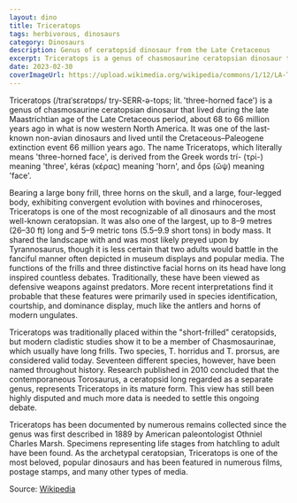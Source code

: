 ```yaml
---
layout: dino
title: Triceratops
tags: herbivorous, dinosaurs 
category: Dinosaurs
description: Genus of ceratopsid dinosaur from the Late Cretaceous 
excerpt: Triceratops is a genus of chasmosaurine ceratopsian dinosaur that lived during the late Maastrichtian age of the Late Cretaceous period, about 68 to 66 million years ago in what is now western North America.
date: 2023-02-30
coverImageUrl: https://upload.wikimedia.org/wikipedia/commons/1/12/LA-Triceratops_mount-1.jpg
---
```


Triceratops (/traɪˈsɛrətɒps/ try-SERR-ə-tops; lit. 'three-horned face') is a genus of chasmosaurine ceratopsian dinosaur that lived during the late Maastrichtian age of the Late Cretaceous period, about 68 to 66 million years ago in what is now western North America. It was one of the last-known non-avian dinosaurs and lived until the Cretaceous–Paleogene extinction event 66 million years ago. The name Triceratops, which literally means 'three-horned face', is derived from the Greek words trí- (τρί-) meaning 'three', kéras (κέρας) meaning 'horn', and ṓps (ὤψ) meaning 'face'.

Bearing a large bony frill, three horns on the skull, and a large, four-legged body, exhibiting convergent evolution with bovines and rhinoceroses, Triceratops is one of the most recognizable of all dinosaurs and the most well-known ceratopsian. It was also one of the largest, up to 8–9 metres (26–30 ft) long and 5–9 metric tons (5.5–9.9 short tons) in body mass. It shared the landscape with and was most likely preyed upon by Tyrannosaurus, though it is less certain that two adults would battle in the fanciful manner often depicted in museum displays and popular media. The functions of the frills and three distinctive facial horns on its head have long inspired countless debates. Traditionally, these have been viewed as defensive weapons against predators. More recent interpretations find it probable that these features were primarily used in species identification, courtship, and dominance display, much like the antlers and horns of modern ungulates.

Triceratops was traditionally placed within the "short-frilled" ceratopsids, but modern cladistic studies show it to be a member of Chasmosaurinae, which usually have long frills. Two species, T. horridus and T. prorsus, are considered valid today. Seventeen different species, however, have been named throughout history. Research published in 2010 concluded that the contemporaneous Torosaurus, a ceratopsid long regarded as a separate genus, represents Triceratops in its mature form. This view has still been highly disputed and much more data is needed to settle this ongoing debate.

Triceratops has been documented by numerous remains collected since the genus was first described in 1889 by American paleontologist Othniel Charles Marsh. Specimens representing life stages from hatchling to adult have been found. As the archetypal ceratopsian, Triceratops is one of the most beloved, popular dinosaurs and has been featured in numerous films, postage stamps, and many other types of media.

Source: [Wikipedia](https://en.wikipedia.org/wiki/Triceratops)